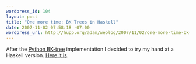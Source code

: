 ```yaml
--- 
wordpress_id: 104
layout: post
title: "One more time: BK Trees in Haskell"
date: 2007-11-02 07:58:18 -07:00
wordpress_url: http://hupp.org/adam/weblog/2007/11/02/one-more-time-bk-trees-in-haskell/
---
```

After the [Python
BK-tree](http://hupp.org/adam/weblog/2007/10/28/burkhard-keller-bk-trees-in-python/)
implementation I decided to try my hand at a Haskell version.  [Here
it is](http://hupp.org/adam/hg/bktree/file/tip/BKTree.hs).                                                                                    
